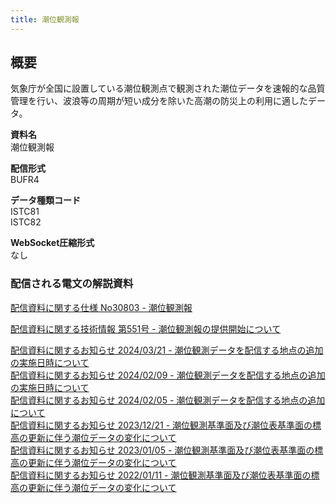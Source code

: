 ```yaml
---
title: 潮位観測報
---
```


## 概要
気象庁が全国に設置している潮位観測点で観測された潮位データを速報的な品質管理を行い、波浪等の周期が短い成分を除いた高潮の防災上の利用に適したデータ。

**資料名** <br/>
潮位観測報

**配信形式** <br/>
BUFR4

**データ種類コード** <br/>
ISTC81 <br/>
ISTC82

**WebSocket圧縮形式** <br/>
なし

### 配信される電文の解説資料
[配信資料に関する仕様 No30803 - 潮位観測報](https://www.data.jma.go.jp/suishin/shiyou/pdf/no30803)


[配信資料に関する技術情報 第551号 - 潮位観測報の提供開始について](https://dmdata.jp/docs/jma/technical/551.pdf)


[配信資料に関するお知らせ 2024/03/21 - 潮位観測データを配信する地点の追加の実施日時について](https://dmdata.jp/docs/jma/notice/20240321a.pdf) <br/>
[配信資料に関するお知らせ 2024/02/09 - 潮位観測データを配信する地点の追加の実施日時について](https://dmdata.jp/docs/jma/notice/20240209d.pdf) <br/>
[配信資料に関するお知らせ 2024/02/05 - 潮位観測データを配信する地点の追加について](https://dmdata.jp/docs/jma/notice/20240205d.pdf) <br/>
[配信資料に関するお知らせ 2023/12/21 - 潮位観測基準面及び潮位表基準面の標高の更新に伴う潮位データの変化について](https://dmdata.jp/docs/jma/notice/20231221a.pdf) <br/>
[配信資料に関するお知らせ 2023/01/05 - 潮位観測基準面及び潮位表基準面の標高の更新に伴う潮位データの変化について](https://dmdata.jp/docs/jma/notice/20230105a.pdf) <br/>
[配信資料に関するお知らせ 2022/01/11 - 潮位観測基準面及び潮位表基準面の標高の更新に伴う潮位データの変化について](https://dmdata.jp/docs/jma/notice/20220111a.pdf) 
